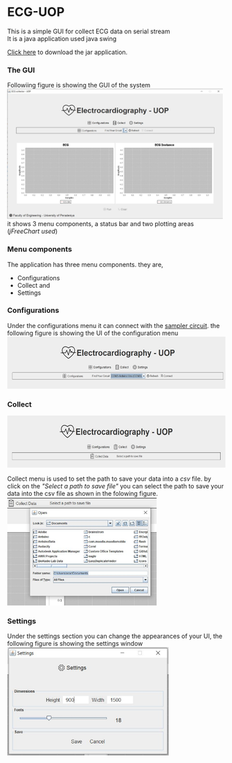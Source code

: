 # ECG-UOP
This is a simple GUI for collect ECG data on serial stream<br>
It is a java application used java swing 


[Click here](https://github.com/DarshanaUOP/ECG-UOP/raw/master/out/artifacts/ECG_UOP_jar/ECG-UOP.jar) to download the jar application.

### The GUI
Followiing figure is showing the GUI of the system <br>
<img src = "out/artifacts/ECG_UOP_jar/screenshot/ui.JPG" height = 300><br>
it shows 3 menu components, a status bar and two plotting areas (*jFreeChart used*) 

### Menu components
The application has three menu components. they are,
* Configurations 
* Collect and
* Settings

### Configurations
Under the configurations menu it can connect with the [sampler circuit](https://github.com/DarshanaUOP/TIMER_INTERRUPT_ECG_SAMPLER).
the following figure is showing the UI of the configuration menu <br>
<img src = "https://github.com/DarshanaUOP/ECG-UOP/blob/master/out/artifacts/ECG_UOP_jar/screenshot/config.JPG" height = 120><br>

### Collect
<img src = "https://github.com/DarshanaUOP/ECG-UOP/blob/master/out/artifacts/ECG_UOP_jar/screenshot/collect.JPG" height = 120><br>

Collect menu is used to set the path to save your data into a *csv* file. by click on the *"Select a path to save file"* you can select the path to save your data into the csv file as shown in the folowing figure.<br><img src = "https://github.com/DarshanaUOP/ECG-UOP/blob/master/out/artifacts/ECG_UOP_jar/screenshot/collect 2.JPG" height = 250><br>

### Settings
Under the settings section you can change the appearances of your UI, the following figure is showing the settings window <br>
<img src = "https://github.com/DarshanaUOP/ECG-UOP/blob/master/out/artifacts/ECG_UOP_jar/screenshot/setting.JPG" height = 250><br>
